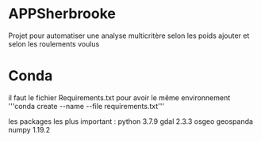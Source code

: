 # APPSherbrooke

Projet pour automatiser une analyse multicritère selon les poids ajouter et selon les roulements voulus

# Conda 
il faut le fichier Requirements.txt pour avoir le même environnement
'''conda create --name <env> --file requirements.txt'''

les packages les plus important :
python 3.7.9
gdal 2.3.3
osgeo
geospanda
numpy 1.19.2
